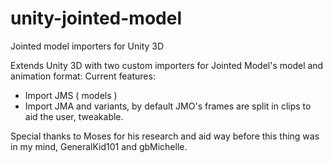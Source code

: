 # unity-jointed-model
Jointed model importers for Unity 3D

Extends Unity 3D with two custom importers for Jointed Model's model and animation format:
Current features:
- Import JMS ( models )
- Import JMA and variants, by default JMO's frames are split in clips to aid the user, tweakable.

Special thanks to Moses for his research and aid way before this thing was in my mind, GeneralKid101 and gbMichelle.
